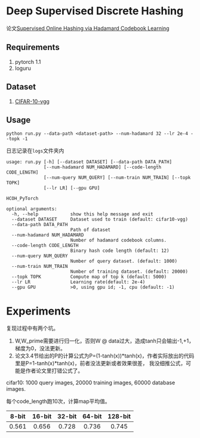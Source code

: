 # Deep Supervised Discrete Hashing

论文[Supervised Online Hashing via Hadamard Codebook Learning](https://dl.acm.org/citation.cfm?id=3240519)

## Requirements
1. pytorch 1.1
2. loguru

## Dataset
1. [CIFAR-10-vgg](http://cs-people.bu.edu/hekun/data/mihash/CIFAR10_VGG16_fc7.mat)

## Usage
`python run.py --data-path <dataset-path> --num-hadamard 32 --lr 2e-4 --topk -1 `

日志记录在`logs`文件夹内

```
usage: run.py [-h] [--dataset DATASET] [--data-path DATA_PATH]
              [--num-hadamard NUM_HADAMARD] [--code-length CODE_LENGTH]
              [--num-query NUM_QUERY] [--num-train NUM_TRAIN] [--topk TOPK]
              [--lr LR] [--gpu GPU]

HCOH_PyTorch

optional arguments:
  -h, --help            show this help message and exit
  --dataset DATASET     Dataset used to train (default: cifar10-vgg)
  --data-path DATA_PATH
                        Path of dataset
  --num-hadamard NUM_HADAMARD
                        Number of hadamard codebook columns.
  --code-length CODE_LENGTH
                        Binary hash code length (default: 12)
  --num-query NUM_QUERY
                        Number of query dataset. (default: 1000)
  --num-train NUM_TRAIN
                        Number of training dataset. (default: 20000)
  --topk TOPK           Compute map of top k (default: 5000)
  --lr LR               Learning rate(default: 2e-4)
  --gpu GPU             >0, using gpu id; -1, cpu (default: -1)

```

# Experiments
复现过程中有两个坑。
1. W,W_prime需要进行归一化，否则W @ data过大，造成tanh只会输出-1,+1，梯度为0，没法更新。
2. 论文3.4节给出的P的计算公式为P=(1-tanh(x))*tanh(x)，作者实际放出的代码里是P=1-tanh(x)*tanh(x)，前者没法更新或者效果很差，
我没细推公式，可能是作者论文里打错公式了。

cifar10: 1000 query images, 20000 training images, 60000 database images.

每个code_length跑10次，计算map平均值。

8-bit | 16-bit | 32-bit | 64-bit | 128-bit  
:-:   | :-:    | :-:    | :-:    | :-:
0.561 | 0.656  | 0.728  | 0.736  | 0.745
